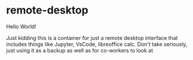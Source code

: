 # remote-desktop
Hello World!

Just kidding this is a container for just a remote desktop interface that includes things like Jupyter, VsCode, libreoffice calc. 
Don't take seriously, just using it as a backup as well as for co-workers to look at 
